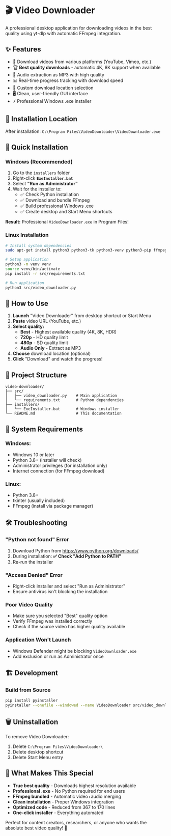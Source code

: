 # 🎬 Video Downloader

A professional desktop application for downloading videos in the best quality using yt-dlp with automatic FFmpeg integration.

## ✨ Features

- 🎥 Download videos from various platforms (YouTube, Vimeo, etc.)
- 🏆 **Best quality downloads** - automatic 4K, 8K support when available
- 🎵 Audio extraction as MP3 with high quality
- 📊 Real-time progress tracking with download speed
- 📁 Custom download location selection
- 🖥️ Clean, user-friendly GUI interface
- ⚡ Professional Windows .exe installer

## 📍 Installation Location
After installation: `C:\Program Files\VideoDownloader\VideoDownloader.exe`

## 🚀 Quick Installation

### Windows (Recommended)
1. Go to the `installers` folder
2. Right-click **`ExeInstaller.bat`**
3. Select **"Run as Administrator"**
4. Wait for the installer to:
   - ✅ Check Python installation
   - ✅ Download and bundle FFmpeg
   - ✅ Build professional Windows .exe
   - ✅ Create desktop and Start Menu shortcuts

**Result:** Professional `VideoDownloader.exe` in Program Files!

### Linux Installation
```bash
# Install system dependencies
sudo apt-get install python3 python3-tk python3-venv python3-pip ffmpeg

# Setup application
python3 -m venv venv
source venv/bin/activate
pip install -r src/requirements.txt

# Run application
python3 src/video_downloader.py
```

## 🎯 How to Use

1. **Launch** "Video Downloader" from desktop shortcut or Start Menu
2. **Paste** video URL (YouTube, etc.)
3. **Select quality:**
   - **Best** - Highest available quality (4K, 8K, HDR)
   - **720p** - HD quality limit
   - **480p** - SD quality limit  
   - **Audio Only** - Extract as MP3
4. **Choose** download location (optional)
5. **Click** "Download" and watch the progress!

## 📂 Project Structure

```
video-downloader/
├── src/
│   ├── video_downloader.py    # Main application
│   └── requirements.txt       # Python dependencies
├── installers/
│   └── ExeInstaller.bat       # Windows installer
└── README.md                  # This documentation
```

## 🔧 System Requirements

### Windows:
- Windows 10 or later
- Python 3.8+ (installer will check)
- Administrator privileges (for installation only)
- Internet connection (for FFmpeg download)

### Linux:
- Python 3.8+
- tkinter (usually included)
- FFmpeg (install via package manager)

## 🛠️ Troubleshooting

### "Python not found" Error
1. Download Python from https://www.python.org/downloads/
2. During installation: **✅ Check "Add Python to PATH"**
3. Re-run the installer

### "Access Denied" Error
- Right-click installer and select "Run as Administrator"
- Ensure antivirus isn't blocking the installation

### Poor Video Quality
- Make sure you selected "Best" quality option
- Verify FFmpeg was installed correctly
- Check if the source video has higher quality available

### Application Won't Launch
- Windows Defender might be blocking `VideoDownloader.exe`
- Add exclusion or run as Administrator once

## 🏗️ Development

### Build from Source
```bash
pip install pyinstaller
pyinstaller --onefile --windowed --name VideoDownloader src/video_downloader.py
```

## 🗑️ Uninstallation

To remove Video Downloader:
1. Delete `C:\Program Files\VideoDownloader\`
2. Delete desktop shortcut
3. Delete Start Menu entry

## 🎉 What Makes This Special

- **True best quality** - Downloads highest resolution available
- **Professional .exe** - No Python required for end users  
- **FFmpeg bundled** - Automatic video+audio merging
- **Clean installation** - Proper Windows integration
- **Optimized code** - Reduced from 367 to 170 lines
- **One-click installer** - Everything automated

Perfect for content creators, researchers, or anyone who wants the absolute best video quality! 🌟